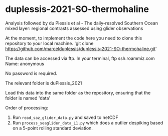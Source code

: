 # duplessis-2021-SO-thermohaline
Analysis followed by du Plessis et al - The daily-resolved Southern Ocean mixed layer: regional contrasts assessed using glider observations

At the moment, to implement the code here you need to clone this repository to your local machine.
'git clone https://github.com/marcelduplessis/duplessis-2021-SO-thermohaline.git'

The data can be accessed via ftp. In your terminal,
ftp ssh.roammiz.com
Name: anonymous

No password is required.

The relevant folder is duPlessis_2021

Load this data into the same folder as the repository, ensuring that the folder is named 'data'

Order of processing:

1. Run `read_saz_glider_data.py` and saved to netCDF
2. Run `process_seaglider_data_L1.py` which does a outlier despiking based on a 5-point rolling standard deviation.
